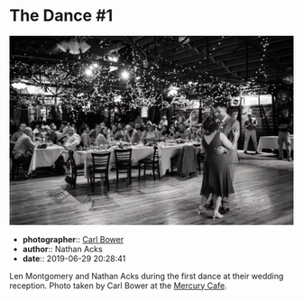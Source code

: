 # The Dance \#1

![Len Montgomery and Nathan Acks during their "first dance"](assets/2019-06-29-set-4-the-dance-01.webp)

* **photographer**:: [Carl Bower](https://carlbowerphotos.com)  
* **author**:: Nathan Acks  
* **date**:: 2019-06-29 20:28:41

Len Montgomery and Nathan Acks during the first dance at their wedding reception. Photo taken by Carl Bower at the [Mercury Cafe](http://mercurycafe.com).
